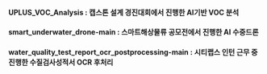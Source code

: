 #### UPLUS_VOC_Analysis : 캡스톤 설계 경진대회에서 진행한 AI기반 VOC 분석
#### smart_underwater_drone-main : 스마트해상물류 공모전에서 진행한 AI 수중드론
#### water_quality_test_report_ocr_postprocessing-main : 시티랩스 인턴 근무 중 진행한 수질검사성적서 OCR 후처리
